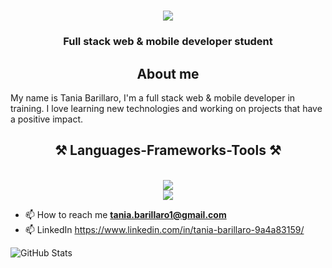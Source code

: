 <h1 align="center">
    <img src="https://readme-typing-svg.herokuapp.com/?font=Righteous&size=35&center=true&vCenter=true&width=500&height=70&duration=4000&lines=Hi+There!+👋;+I'm+Tania+Barillaro!;" />
</h1>
<h3 align="center">Full stack web & mobile developer student</h3>



<h2 align="center">About me</h2>
My name is Tania Barillaro, I'm a full stack web & mobile developer in training. I love learning new technologies and working on projects that have a positive impact.

<h2 align="center">⚒️ Languages-Frameworks-Tools ⚒️</h2>
<br/>
<div align="center">
    <img src="https://skillicons.dev/icons?i=html,css,bootstrap,vscode,github,figma,git,react" /><br>
    <img src="https://skillicons.dev/icons?i=javascript,php,mysql,angular,symfony,flutter,java,docker" /><br>
</div>

- 📫 How to reach me **tania.barillaro1@gmail.com**
- 📫 LinkedIn https://www.linkedin.com/in/tania-barillaro-9a4a83159/




![GitHub Stats](https://github-readme-stats.vercel.app/api?username=TaniaBar&show_icons=true&count_private=true&hide=contribs,prs)
